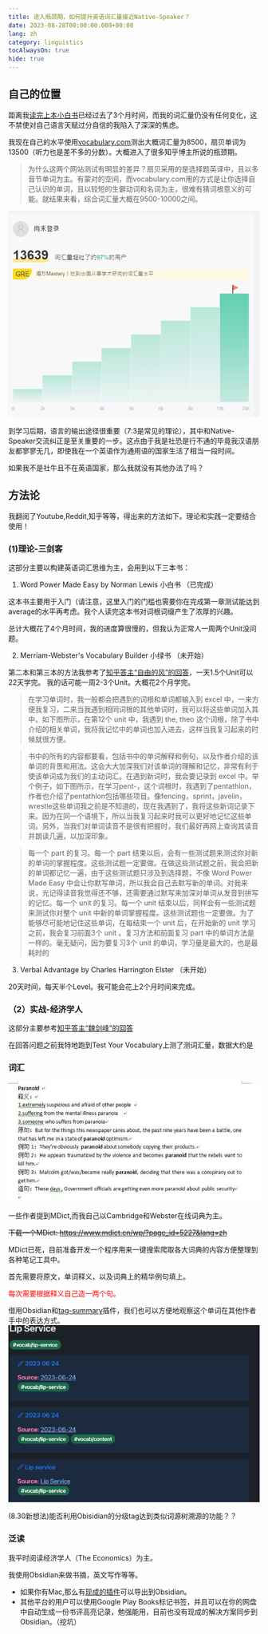 ```yaml
---
title: 进入瓶颈期，如何提升英语词汇量接近Native-Speaker？
date: 2023-08-28T00:00:00.000+00:00
lang: zh
category: linguistics
tocAlwaysOn: true
hide: true
---
```

## 自己的位置
距离我[读完上本小白书](word-power-made-easy-zh)已经过去了3个月时间，而我的词汇量仍没有任何变化，这不禁使对自己语言天赋过分自信的我陷入了深深的焦虑。

我现在自己的水平使用[vocabulary.com](https://preply.com/en/learn/english/test-your-vocab)测出大概词汇量为8500，扇贝单词为13500（听力也是差不多的分数）。大概进入了很多知乎博主所说的瓶颈期。

> 为什么这两个网站测试有明显的差异？扇贝采用的是选择题英译中，且以多音节单词为主。有蒙对的空间，而vocabulary.com用的方式是让你选择自己认识的单词，且以较短的生僻动词和名词为主，很难有猜词根意义的可能。就结果来看，综合词汇量大概在9500-10000之间。

![2c116826e2169fa4e3d39cec4afa01d](https://raw.githubusercontent.com/flynncao/blog-images/main/img/2c116826e2169fa4e3d39cec4afa01d.png)


到学习后期，语言的输出途径很重要（7:3是常见的理论），其中和Native-Speaker交流纠正是至关重要的一步。这点由于我是社恐是行不通的毕竟我汉语朋友都寥寥无几，即使我在一个英语作为通用语的国家生活了相当一段时间。

如果我不是社牛且不在英语国家，那么我就没有其他办法了吗？

## 方法论

我翻阅了Youtube,Reddit,知乎等等，得出来的方法如下。理论和实践一定要结合使用！


### (1)理论-三剑客

这部分主要以构建英语词汇思维为主，会用到以下三本书：

1. Word Power Made Easy by Norman Lewis 小白书 （已完成）

这本书主要用于入门（请注意，这里入门的门槛也需要你在完成第一章测试能达到average的水平再考虑。我个人读完这本书对词根词缀产生了浓厚的兴趣。

总计大概花了4个月时间，我的进度算很慢的，但我认为正常人一周两个Unit没问题。

2. Merriam-Webster's Vocabulary Builder 小绿书 （未开始）

第二本和第三本的方法我参考了[知乎答主“自由的风”的回答](https://www.zhihu.com/question/298831339/answer/558045087/)，一天1.5个Unit可以22天学完。
我的话可能一周2-3个Unit。大概花2个月学完。

> 在学习单词时，我一般都会把遇到的词根和单词都输入到 excel 中，一来方便我复习，二来当我遇到相同词根的其他单词时，我可以将这些单词加入其中。如下图所示，在第12个 unit 中，我遇到 the, theo 这个词根，除了书中介绍的相关单词，我将我记忆中的单词也加入进去，这样当我复习起来的时候就很方便。

> 书中的所有的内容都要看，包括书中的单词解释和例句，以及作者介绍的该单词的背景和用法。这会大大加深我们对该单词的理解和记忆，非常有利于使该单词成为我们的主动词汇。在遇到新词时，我会要记录到 excel 中。举个例子，如下图所示，在学习pent-，这个词根时，我遇到了pentathlon，作者也介绍了pentathlon包括哪些项目。像fencing，sprint，javelin，wrestle这些单词我之前是不知道的，现在我遇到了，我将这些新词记录下来。因为在同一个语境下，所以当我复习起来时我可以更好地记忆这些单词。另外，当我们对单词读音不是很有把握时，我们最好再网上查询其读音并朗读几遍，以加深印象。

> 每一个 part 的复习。每一个 part 结束以后，会有一些测试题来测试你对新的单词的掌握程度。这些测试题一定要做。在做这些测试题之前，我会把新的单词都记忆一遍，由于这些测试题只涉及到选择题，不像 Word Power Made Easy  中会让你默写单词，所以我会自己去默写新的单词。对我来说，光记得读音我觉得还不够，还需要通过默写来加深对单词从发音到拼写的记忆。每一个 unit 的复习。每一个 unit 结束以后，同样会有一些测试题来测试你对整个 unit 中新的单词掌握程度。这些测试题也一定要做。为了能够尽可能地记住这些单词，在每结束一个 unit 后，在开始新的 unit 学习之前，我会复习前面3个 unit 。复习方法和前面复习 part 中的单词方法是一样的。毫无疑问，因为要复习3个 unit 的单词，学习量是最大的，也是最耗时的


3. Verbal Advantage by Charles Harrington Elster （未开始）

20天时间，每天半个Level。我可能会花上2个月时间来完成。

### （2）实战-经济学人

这部分主要参考[知乎答主“魏剑峰”的回答](https://www.zhihu.com/question/26814125/answer/47926093)

在回答问题之前我特地跑到Test Your Vocabulary上测了测词汇量，数据大约是

### 词汇

![20230829010934](https://raw.githubusercontent.com/flynncao/blog-images/main/img/20230829010934.png)

一些作者提到MDict,而我自己以Cambridge和Webster在线词典为主。

<del>下载一个MDict: https://www.mdict.cn/wp/?page_id=5227&lang=zh</del>


MDict已死，目前准备开发一个程序用来一键搜索爬取各大词典的内容方便整理到各种笔记工具中。

首先需要将原文，单词释义，以及词典上的精华例句填上。

<span style="color:red;">每次需要根据释义自己造一两个句。</span>

借用Obsidian和[tag-summary](https://github.com/macrojd/tag-summary)插件，我们也可以方便地观察这个单词在其他作者手中的表达方式。
![20230829013152](https://raw.githubusercontent.com/flynncao/blog-images/main/img/20230829013152.png)

(8.30新想法)能否利用Obisidian的分级tag达到类似词源树溯源的功能？？


### 泛读

我平时阅读经济学人（The Economics）为主。

我使用Obsidian来做书摘，英文写作等等。

* 如果你有Mac,那么有[现成的插件](https://github.com/atfzl/obsidian-apple-books-plugin)可以导出到Obsidian。
* 其他平台的用户可以使用Google Play Books标记书签，并且可以在你的网盘中自动生成一份书评高亮记录，勉强能用，目前也没有现成的解决方案同步到Obsidian。（挖坑）

